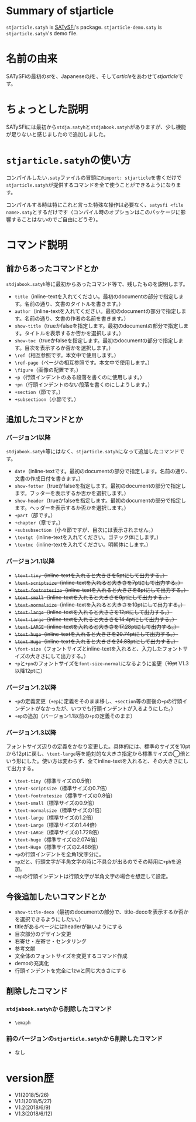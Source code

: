 # Summary of stjarticle

`stjarticle.satyh` is [SATySFi](https://github.com/gfngfn/SATySFi)'s package.
`stjarticle-demo.saty` is `stjarticle.satyh`'s demo file.

# 名前の由来
SATySFiの最初の*st*を、Japaneseの*j*を、そして*article*をあわせて*stjarticle*です。

# ちょっとした説明
SATySFiには最初から`stdja.satyh`と`stdjabook.satyh`がありますが、少し機能が足りないと感じましたので追加しました。

# `stjarticle.satyh`の使い方
コンパイルしたい`.saty`ファイルの冒頭に`@import: stjarticle`を書くだけで`stjarticle.satyh`が提供するコマンドを全て使うことができるようになります。

コンパイルする時は特にこれと言った特殊な操作は必要なく、`satysfi <file name>.saty`とするだけです（コンパイル時のオプションはこのパッケージに影響することはないのでご自由にどうぞ）。

# コマンド説明

## 前からあったコマンドとか
`stdjabook.satyh`等に最初からあったコマンド等で、残したものを説明します。


- `title`（inline-textを入れてください。最初のdocumentの部分で指定します。名前の通り、文書のタイトルを書きます。）
- `author`（inline-textを入れてください。最初のdocumentの部分で指定します。名前の通り、文書の作者の名前を書きます。）
- `show-title`（trueかfalseを指定します。最初のdocumentの部分で指定します。タイトルを表示するか否かを選択します。）
- `show-toc`（trueかfalseを指定します。最初のdocumentの部分で指定します。目次を表示するか否かを選択します。）
- `\ref`（相互参照です。本文中で使用します。）
- `\ref-page`（ページの相互参照です。本文中で使用します。）
- `\figure`（画像の配置です。）
- `+p`（行頭インデントのある段落を書くのに使用します。）
- `+pn`（行頭インデントのない段落を書くのにしようします。）
- `+section`（節です。）
- `+subsectioon`（小節です。）

## 追加したコマンドとか

### バージョン1以降
`stdjabook.satyh`等にはなく、`stjarticle.satyh`になって追加したコマンドです。


- `date`（inline-textです。最初のdocumentの部分で指定します。名前の通り、文書の作成日付を書きます。）
- `show-fotter`（trueかfalseを指定します。最初のdocumentの部分で指定します。フッターを表示するか否かを選択します。）
- `show-header`（trueかfalseを指定します。最初のdocumentの部分で指定します。ヘッダーを表示するか否かを選択します。）
- `+part`（部です。）
- `+chapter`（章です。）
- `+subsubsection`（小々節ですが、目次には表示されません。）
- `\textgt`（inline-textを入れてください。ゴチック体にします。）
- `\textmc`（inline-textを入れてください。明朝体にします。）

### バージョン1.1以降
- ~~`\text-tiny`（inline-textを入れると大きさを5ptにして出力する。）~~
- ~~`\text-scriptsize`（inline-textを入れると大きさを7ptにして出力する。）~~
- ~~`\text-footnotesize`（inline-textを入れると大きさを8ptにして出力する。）~~
- ~~`\text-small`（inline-textを入れると大きさを9ptにして出力する。）~~
- ~~`\text-normalsize`（inline-textを入れると大きさを10ptにして出力する。）~~
- ~~`\text-large`（inline-textを入れると大きさを12ptにして出力する。）~~
- ~~`\text-Large`（inline-textを入れると大きさを14.4ptにして出力する。）~~
- ~~`\text-LARGE`（inline-textを入れると大きさを17.28ptにして出力する。）~~
- ~~`\text-huge`（inline-textを入れると大きさを20.74ptにして出力する。）~~
- ~~`\text-Huge`（inline-textを入れると大きさを24.88ptにして出力する。）~~
- `\font-size`（フォントサイズとinline-textを入れると、入力したフォントサイズの大きさにして出力する。）
- `+p`と`+pn`のフォントサイズを`font-size-normal`になるように変更（~~10pt~~ V1.3以降12ptに）

### バージョン1.2以降
- `+p`の定義変更（`+ep`に定義をそのまま移し、`+section`等の直後の`+p`の行頭インデントがなかったが、いつでも行頭インデントが入るようにした。）
- `+ep`の追加（バージョン1.1以前の`+p`の定義そのまま）

### バージョン1.3以降

フォントサイズ辺りの定義をかなり変更した。具体的には、標準のサイズを10ptから12ptに戻し、`\text-large`等を絶対的な大きさ指定から標準サイズの◯倍という形にした。使い方は変わらず、全てinline-textを入れると、その大きさにして出力する。
- `\text-tiny`（標準サイズの0.5倍）
- `\text-scriptsize`（標準サイズの0.7倍）
- `\text-footnotesize`（標準サイズの0.8倍）
- `\text-small`（標準サイズの0.9倍）
- `\text-normalsize`（標準サイズの1倍）
- `\text-large`（標準サイズの1.2倍）
- `\text-Large`（標準サイズの1.44倍）
- `\text-LARGE`（標準サイズの1.728倍）
- `\text-huge`（標準サイズの2.074倍）
- `\text-Huge`（標準サイズの2.488倍）
- `+p`の行頭インデントを全角1文字分に。
- `+p`だと、行頭文字が半角文字の時に不具合が出るのでその時用に`+ph`を追加。
- `+ep`の行頭インデントは行頭文字が半角文字の場合を想定して設定。

## 今後追加したいコマンドとか
- `show-title-deco`（最初のdocumentの部分で、title-decoを表示するか否かを選択できるようにしたい。）
- titleがあるページにはheaderが無いようにする
- 目次部分のデザイン変更
- 右寄せ・左寄せ・センタリング
- 参考文献
- 文全体のフォントサイズを変更するコマンド作成
- demoの充実化
- 行頭インデントを完全に1zwと同じ大きさにする
## 削除したコマンド

### `stdjabook.satyh`から削除したコマンド

- `\emaph`

### 前のバージョンの`stjarticle.satyh`から削除したコマンド
- なし

# version歴
- V1(2018/5/26)
- V1.1(2018/5/27)
- V1.2(2018/6/9)
- V1.3(2018/6/12)